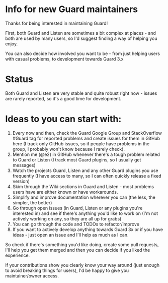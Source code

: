 # Info for new Guard maintainers

Thanks for being interested in maintaining Guard!

First, both Guard and Listen are sometimes a bit complex at places - and both are used by many users, so I'd suggest finding a way of helping you enjoy.

You can also decide how involved you want to be - from just helping users with casual problems, to development towards Guard 3.x

# Status

Both Guard and Listen are very stable and quite robust right now - issues are rarely reported, so it's a good time for development.

# Ideas to you can start with:

1. Every now and then, check the Guard Google Group and StackOverflow #Guard tag for reported problems and create issues for them in GitHub here (I track only GitHub issues, so if people have problems in the group, I probably won't know because I rarely check).
2. Mention me (@e2) in GitHub whenever there's a tough problem related to Guard or Listen (I track most Guard plugins, so I usually get messages)
3. Watch the projects Guard, Listen and any other Guard plugins you use frequently (I have access to many, so I can often quickly release a fixed version)
4. Skim through the Wiki sections in Guard and Listen - most problems users have are either known or have workarounds.
5. Simplify and improve documentation wherever you can (the less, the simpler, the better)
6. Go through open issues (in Guard, Listen or any plugins you're interested in) and see if there's anything you'd like to work on (I'm not actively working on any, so they are all up for grabs)
7. You can go through the code and TODOs to refactor/improve
8. If you want to actively develop anything towards Guard 3x or if you have ideas - just open an issue and I'll help as much as I can.  

So check if there's something you'd like doing, create some pull requests, I'll help you get them merged and then you can decide if you liked the experience.

If your contributions show you clearly know your way around (just enough to avoid breaking things for users), I'd be happy to give you maintainer/owner access.
